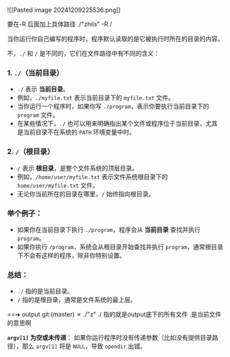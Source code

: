 ![[Pasted image 20241209225536.png]]

要在-R
后面加上具体路径
./"zhils" -R /  


当你运行你自己编写的程序时，程序默认读取的是它被执行时所在的目录的内容。

不，`./` 和 `/` 是不同的，它们在文件路径中有不同的含义：

### 1. **`./`（当前目录）**

- `./` 表示 **当前目录**。
- 例如，`./myfile.txt` 表示当前目录下的 `myfile.txt` 文件。
- 当你运行一个程序时，如果你写 `./program`，表示你要执行当前目录下的 `program` 文件。
- 在某些情况下，`./` 也可以用来明确指出某个文件或程序位于当前目录，尤其是当前目录不在系统的 `PATH` 环境变量中时。

### 2. **`/`（根目录）**

- `/` 表示 **根目录**，是整个文件系统的顶层目录。
- 例如，`/home/user/myfile.txt` 表示文件系统根目录下的 `home/user/myfile.txt` 文件。
- 无论你当前所在的目录在哪里，`/` 始终指向根目录。

### 举个例子：

- 如果你在当前目录下执行 `./program`，程序会从 **当前目录** 查找并执行 `program`。
- 如果你执行 `/program`，系统会从根目录开始查找并执行 `program`，通常根目录下不会有这样的程序，除非你特别设置。

### 总结：

- `./` 指的是当前目录。
- `/` 指的是根目录，通常是文件系统的最上层。

==➜  output git:(master) ✗ ./"z" ./
指的就是output底下的所有文件
.是当前文件的意思啊

**`argv[1]` 为空或未传递**： 如果你运行程序时没有传递参数（比如没有提供目录路径），那么 `argv[1]` 将是 `NULL`，导致 `opendir` 出错。